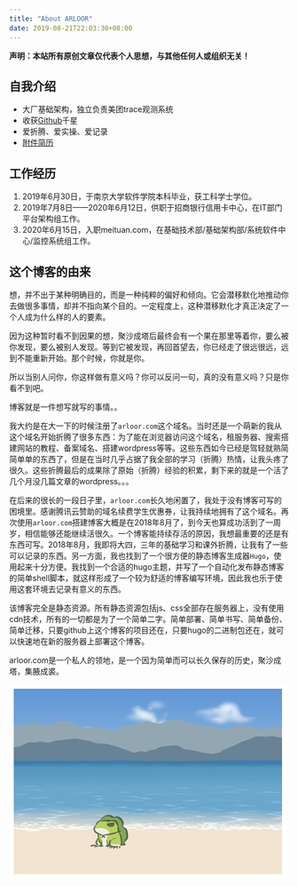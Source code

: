 ```yaml
---
title: "About ARLOOR"
date: 2019-08-21T22:03:30+08:00
---
```


**声明：本站所有原创文章仅代表个人思想，与其他任何人或组织无关！**

## 自我介绍

- 大厂基础架构，独立负责美团trace观测系统
- 收获[Github](https://github.com/arloor)千星
- 爱折腾、爱实操、爱记录
- [附件简历](/liuganghuan-resume.pdf)

## 工作经历

1. 2019年6月30日，于南京大学软件学院本科毕业，获工科学士学位。
2. 2019年7月8日——2020年6月12日，供职于招商银行信用卡中心，在IT部门平台架构组工作。
3. 2020年6月15日，入职meituan.com，在基础技术部/基础架构部/系统软件中心/监控系统组工作。

## 这个博客的由来

想，并不出于某种明确目的，而是一种纯粹的偏好和倾向。它会潜移默化地推动你去做很多事情，却并不指向某个目的。一定程度上，这种潜移默化才真正决定了一个人成为什么样的人的要素。

因为这种暂时看不到因果的想，聚沙成塔后最终会有一个果在那里等着你，要么被你发现，要么被别人发现。等到它被发现，再回首望去，你已经走了很远很远，远到不能重新开始。那个时候，你就是你。

所以当别人问你，你这样做有意义吗？你可以反问一句，真的没有意义吗？只是你看不到吧。

博客就是一件想写就写的事情。。

我大约是在大一下的时候注册了`arloor.com`这个域名。当时还是一个萌新的我从这个域名开始折腾了很多东西：为了能在浏览器访问这个域名，租服务器、搜索搭建网站的教程、备案域名、搭建wordpress等等。这些东西如今已经是驾轻就熟简简单单的东西了，但是在当时几乎占据了我全部的学习（折腾）热情，让我头疼了很久。这些折腾最后的成果除了原始（折腾）经验的积累，剩下来的就是一个活了几个月没几篇文章的wordpress。。。

在后来的很长的一段日子里，`arloor.com`长久地闲置了，我处于没有博客可写的困境里。感谢腾讯云赞助的域名续费学生优惠券，让我持续地拥有了这个域名。再次使用`arloor.com`搭建博客大概是在2018年8月了，到今天也算成功活到了一周岁，相信能够还能继续活很久。一个博客能持续存活的原因，我想最重要的还是有东西可写。2018年8月，我即将大四，三年的基础学习和课外折腾，让我有了一些可以记录的东西。另一方面，我也找到了一个很方便的静态博客生成器`Hugo`，使用起来十分方便。我找到一个合适的hugo主题，并写了一个自动化发布静态博客的简单shell脚本，就这样形成了一个较为舒适的博客编写环境，因此我也乐于使用这套环境去记录有意义的东西。

<!-- write @ R91829 -->

该博客完全是静态资源。所有静态资源包括js、css全部存在服务器上，没有使用cdn技术，所有的一切都是为了一个简单二字。简单部署、简单书写、简单备份、简单迁移，只要github上这个博客的项目还在，只要hugo的二进制包还在，就可以快速地在新的服务器上部署这个博客。

arloor.com是一个私人的领地，是一个因为简单而可以长久保存的历史，聚沙成塔，集腋成裘。

![](/img/青蛙海.png)
